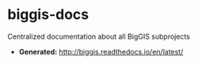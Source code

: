# biggis-docs
Centralized documentation about all BigGIS subprojects

- **Generated:** http://biggis.readthedocs.io/en/latest/
